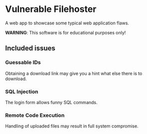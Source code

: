 # Vulnerable Filehoster

A web app to showcase some typical web application flaws.

**WARNING**: This software is for educational purposes only!

## Included issues

### Guessable IDs

Obtaining a download link may give you a hint what else there is to download.

### SQL Injection

The login form allows funny SQL commands.

### Remote Code Execution

Handling of uploaded files may result in full system compromise.

